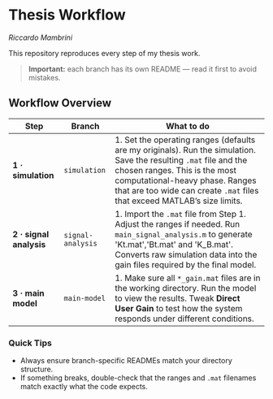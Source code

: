 
# Thesis Workflow  
*Riccardo Mambrini*

This repository reproduces every step of my thesis work.  
> **Important:** each branch has its own README — read it first to avoid mistakes.

## Workflow Overview

| Step        | Branch | What to do |
|-------------|--------|------------|
| **1 · simulation**      | `simulation` | 1. Set the operating ranges (defaults are my originals). Run the simulation. Save the resulting `.mat` file and the chosen ranges. This is the most computational-heavy phase. Ranges that are too wide can create `.mat` files that exceed MATLAB’s size limits. 
| **2 · signal analysis**       | `signal-analysis` | 1. Import the `.mat` file from Step 1. Adjust the ranges if needed. Run `main_signal_analysis.m` to generate 'Kt.mat','Bt.mat' and 'K_B.mat'. Converts raw simulation data into the gain files required by the final model. 
| **3 · main model**       | `main-model` | 1. Make sure all `*_gain.mat` files are in the working directory. Run the model to view the results. Tweak **Direct User Gain** to test how the system responds under different conditions.

### Quick Tips
* Always ensure branch-specific READMEs match your directory structure.  
* If something breaks, double-check that the ranges and `.mat` filenames match exactly what the code expects.

